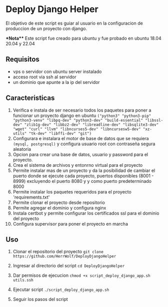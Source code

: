 # Deploy Django Helper

El objetivo de este script es guiar al usuario en la configuracion de produccion de un proyecto con django.

**\*Nota\*\***
Este script fue creado para ubuntu y fue probado en ubuntu 18.04 20.04 y 22.04

## Requisitos

- vps o servidor con ubuntu server instalado
- acceso root via ssh al servidor
- un dominio que apunte a la ip del servidor

## Caracteristicas

1. Verifica e instala de ser necesario todos los paquetes para poner a funcionar un proyecto django en ubuntu `("python3" "python3-pip" "python3-venv" "libpq-dev" "python3-dev" "build-essential" "libssl-dev" "zlib1g-dev" "libbz2-dev" "libreadline-dev" "libsqlite3-dev" "wget" "curl" "llvm" "libncurses5-dev" "libncursesw5-dev" "xz-utils" "tk-dev" "libffi-dev" "git")`
2. Configurara e instalara el motor de base de datos que se requiera `(mysql, postgresql)` y configura usuario root con contraseña segura aleatoria
3. Opcion para crear una base de datos, usuario y password para el proyecto.
4. Crea el sistema de archivos y entonrno virtual para el proyecto
5. Permite instalar mas de un proyecto y da la posibilidad de cambiar el puerto donde se ejecute cada proyecto, puertos disponibles (8001 - 8999) excluyendo el puerto 8080 y y como puerto predeterminado 8000
6. Permite instalar los paquetes requeridos para el proyecto 'requirements.txt'
7. Permite clonar el proyecto desde repositorio
8. Permite agregar el dominio y configura nginx
9. Instala certbot y permite configurar los certificados ssl para el dominio del proyecto
10. Configura supervisor para poner el proyecto en marcha

## Uso

1. Clonar el repositorio del proyecto
   `git clone https://github.com/HerrWolf/DeployDjangoHelper`

2. Ingresar al directorio del script
   `cd DeployDjangoHelper`

3. Dar permisos de ejecucion
   `chmod +x script_deploy_django_app.sh utils.ssh`

4. Ejecutar script
   `./script_deploy_django_app.sh`

5. Seguir los pasos del script
